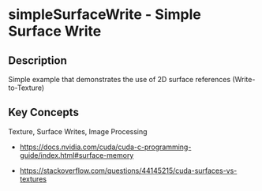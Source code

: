 # simpleSurfaceWrite - Simple Surface Write

## Description

Simple example that demonstrates the use of 2D surface references (Write-to-Texture)

## Key Concepts

Texture, Surface Writes, Image Processing

* https://docs.nvidia.com/cuda/cuda-c-programming-guide/index.html#surface-memory

* https://stackoverflow.com/questions/44145215/cuda-surfaces-vs-textures